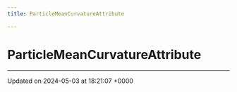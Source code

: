 ```yaml
---
title: ParticleMeanCurvatureAttribute

---
```


# ParticleMeanCurvatureAttribute





-------------------------------

Updated on 2024-05-03 at 18:21:07 +0000